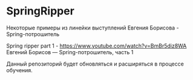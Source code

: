 # SpringRipper
Некоторые примеры из линейки выступлений Евгения Борисова - Spring-потрошитель

Spring ripper part 1 - https://www.youtube.com/watch?v=BmBr5diz8WA Евгений Борисов — Spring-потрошитель, часть 1

Данный репозиторий будет обновляться и расширяться в процессе обучения.
